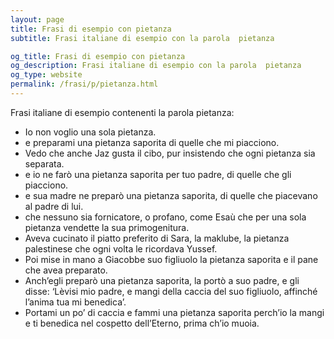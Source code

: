 ```yaml
---
layout: page
title: Frasi di esempio con pietanza 
subtitle: Frasi italiane di esempio con la parola  pietanza

og_title: Frasi di esempio con pietanza 
og_description: Frasi italiane di esempio con la parola  pietanza
og_type: website
permalink: /frasi/p/pietanza.html
---
```


Frasi italiane di esempio contenenti la parola pietanza:


- Io non voglio una sola pietanza.
- e preparami una pietanza saporita di quelle che mi piacciono.
- Vedo che anche Jaz gusta il cibo, pur insistendo che ogni pietanza sia separata.
- e io ne farò una pietanza saporita per tuo padre, di quelle che gli piacciono.
- e sua madre ne preparò una pietanza saporita, di quelle che piacevano al padre di lui.
- che nessuno sia fornicatore, o profano, come Esaù che per una sola pietanza vendette la sua primogenitura.
- Aveva cucinato il piatto preferito di Sara, la maklube, la pietanza palestinese che ogni volta le ricordava Yussef.
- Poi mise in mano a Giacobbe suo figliuolo la pietanza saporita e il pane che avea preparato.
- Anch’egli preparò una pietanza saporita, la portò a suo padre, e gli disse: ‘Lèvisi mio padre, e mangi della caccia del suo figliuolo, affinché l’anima tua mi benedica’.
- Portami un po’ di caccia e fammi una pietanza saporita perch’io la mangi e ti benedica nel cospetto dell’Eterno, prima ch’io muoia.
